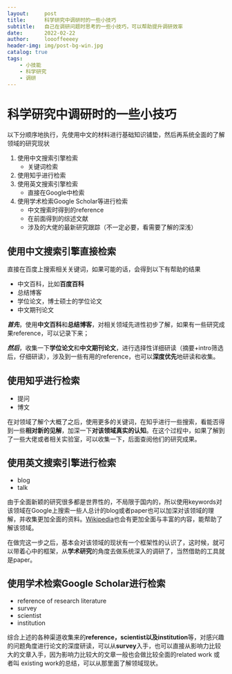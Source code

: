 ```yaml
---
layout:     post
title:      科学研究中调研时的一些小技巧
subtitle:   自己在调研问题时思考的一些小技巧，可以帮助提升调研效率
date:       2022-02-22
author:     loooffeeeey
header-img: img/post-bg-win.jpg
catalog: true
tags:
    - 小技能
    - 科学研究
    - 调研
---
```



# 科学研究中调研时的一些小技巧

以下分顺序地执行，先使用中文的材料进行基础知识铺垫，然后再系统全面的了解领域的研究现状

1. 使用中文搜索引擎检索
    - 关键词检索
2. 使用知乎进行检索
3. 使用英文搜索引擎检索
    - 直接在Google中检索
4. 使用学术检索Google Scholar等进行检索
    - 中文搜索时得到的reference
    - 在前面得到的综述文献
    - 涉及的大佬的最新研究跟踪（不一定必要，看需要了解的深浅）

## 使用中文搜索引擎直接检索

直接在百度上搜索相关关键词，如果可能的话，会得到以下有帮助的结果

- 中文百科，比如**百度百科**
- 总结博客
- 学位论文，博士硕士的学位论文
- 中文期刊论文

***首先***，使用**中文百科**和**总结博客**，对相关领域先进性初步了解，如果有一些研究成果reference，可以记录下来；

***然后***，收集一下**学位论文**和**中文期刊论文**，进行选择性详细研读（摘要+intro筛选后，仔细研读），涉及到一些有用的reference，也可以**深度优先**地研读和收集。

## 使用知乎进行检索

- 提问
- 博文

在对领域了解个大概了之后，使用更多的关键词，在知乎进行一些搜索，看能否得到一些**相对新的见解**，加深一下**对该领域真实的认知**。在这个过程中，如果了解到了一些大佬或者相关实验室，可以收集一下，后面查阅他们的研究成果。

## 使用英文搜索引擎进行检索

- blog
- talk

由于全面新颖的研究很多都是世界性的，不局限于国内的，所以使用keywords对该领域在Google上搜索一些人总计的blog或者paper也可以加深对该领域的理解，并收集更加全面的资料。[Wikipedia](https://en.wikipedia.org/wiki/Main_Page)也会有更加全面与丰富的内容，能帮助了解该领域。

在做完这一步之后，基本会对该领域的现状有一个框架性的认识了，这时候，就可以带着心中的框架，从**学术研究**的角度去做系统深入的调研了，当然借助的工具就是paper。

## 使用学术检索Google Scholar进行检索

- reference of research literature
- survey
- scientist
- institution

综合上述的各种渠道收集来的**reference，scientist以及institution**等，对感兴趣的问题角度进行论文的深度研读，可以从**survey**入手，也可以直接从影响力比较大的文章入手，因为影响力比较大的文章一般也会做比较全面的related work 或者叫 existing work的总结，可以从那里面了解领域现状。
